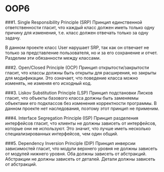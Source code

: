 # OOP6
###1. Single Responsibility Principle (SRP)
Принцип единственной ответственности гласит, что каждый класс должен иметь только одну причину для изменения, т.е. класс должен отвечать только за одну задачу.

В данном проекте класс User нарушает SRP, так как он отвечает не только за представление пользователя, но и за его сохранение и отчет. Разделим эти обязанности между классами.

###2. Open/Closed Principle (OCP)
Принцип открытости/закрытости гласит, что классы должны быть открыты для расширения, но закрыты для модификации. Это означает, что поведение класса можно изменять, не изменяя его исходный код.

###3. Liskov Substitution Principle (LSP)
Принцип подстановки Лисков гласит, что объекты базового класса должны быть заменяемы объектами его подклассов без изменения корректности программы. В данном проекте нет наследования, поэтому этот принцип не применим.

###4. Interface Segregation Principle (ISP)
Принцип разделения интерфейсов гласит, что клиенты не должны зависеть от интерфейсов, которые они не используют. Это значит, что лучше иметь несколько специализированных интерфейсов, чем один общий.

###5. Dependency Inversion Principle (DIP)
Принцип инверсии зависимостей гласит, что модули верхнего уровня не должны зависеть от модулей нижнего уровня. Оба должны зависеть от абстракций. Абстракции не должны зависеть от деталей. Детали должны зависеть от абстракций.
